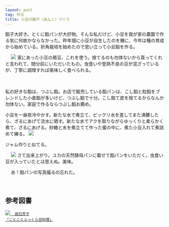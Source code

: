 ```yaml
---
layout: post
tag: 作る
title: 小豆の餡子（あんこ）づくり
---
```

餡子大好き。とくに餡パンが大好物。そんな私だけど、小豆を我が家の農園で作る気に何故かならなかった。昨年畑に小豆が自生したのを機に、今年は種の育成から始めている。折角栽培を始めたので思い立って小豆餡を作る。

　
![](https://c1.staticflickr.com/3/2950/15304715879_c7e4a5362d.jpg)
家にあった小豆の屑豆、これを使う。捨てるのも勿体ないから貰ってくれと言われて、随分前にいただいたもの。虫食いや登熟不良の豆が混ざっているが、丁寧に調理すれば美味しく食べられる。

　
　

私の好きな餡は、つぶし餡。お店で販売している餡パンは、こし餡と粒餡をブレンドした小倉餡が多いけど、つぶし餡で十分。こし餡て皮を捨てるからなんか勿体ない。家庭で作るならつぶし餡お薦め。


小豆を一昼夜冷やかす。新たな水で煮立て、ビックリ水を差してまた沸騰したら、ざるにあげて流水に晒す。新たな水でアクを取りながらゆっくりと柔らかく煮て、ざるにあげる。砂糖と水を煮立てて作った蜜の中に、煮た小豆入れて煮詰めて練る。
![](https://c2.staticflickr.com/4/3941/15304713559_bae7194973.jpg)

ジャム作りと似てる。

　
![](https://c2.staticflickr.com/4/3940/15491628535_c4cab3ab6b.jpg)
さて出来上がり。ユカの天然酵母パンに載せて餡パンをいただく。虫食い豆が入っていたとは思えぬ。美味。

　
あ！餡パンの写真撮るの忘れた。

　
　

## 参考図書
<a href="http://www.amazon.co.jp/gp/product/4540910159/ref=as_li_ss_il?ie=UTF8&camp=247&creative=7399&creativeASIN=4540910159&linkCode=as2&tag=kobapan-22"><img border="0" src="http://ws-fe.amazon-adsystem.com/widgets/q?_encoding=UTF8&ASIN=4540910159&Format=_SL110_&ID=AsinImage&MarketPlace=JP&ServiceVersion=20070822&WS=1&tag=kobapan-22" >　<small>辰巳芳子<br>「ことことふっくら豆料理」</small></a><img src="http://ir-jp.amazon-adsystem.com/e/ir?t=kobapan-22&l=as2&o=9&a=4540910159" width="1" height="1" border="0" alt="" style="border:none !important; margin:0px !important;" />



